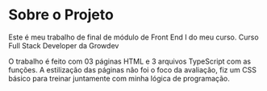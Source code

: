 # Sobre o Projeto

Este é meu trabalho de final de módulo de Front End I do meu curso. Curso Full Stack Developer da Growdev

O trabalho é feito com 03 páginas HTML e 3 arquivos TypeScript com as funções.
A estilização das páginas não foi o foco da avaliação, fiz um CSS básico para treinar juntamente com minha lógica de programação.
